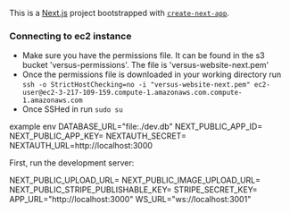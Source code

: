This is a [Next.js](https://nextjs.org/) project bootstrapped with [`create-next-app`](https://github.com/vercel/next.js/tree/canary/packages/create-next-app).

### Connecting to ec2 instance

- Make sure you have the permissions file. It can be found in the s3 bucket 'versus-permissions'. The file is 'versus-website-next.pem'
- Once the permissions file is downloaded in your working directory run `ssh -o StrictHostChecking=no -i "versus-website-next.pem" ec2-user@ec2-3-217-109-159.compute-1.amazonaws.com.compute-1.amazonaws.com`
- Once SSHed in run `sudo su`

example env
DATABASE_URL="file:./dev.db"
NEXT_PUBLIC_APP_ID=
NEXT_PUBLIC_APP_KEY=
NEXTAUTH_SECRET=
NEXTAUTH_URL=http://localhost:3000

First, run the development server:

NEXT_PUBLIC_UPLOAD_URL=
NEXT_PUBLIC_IMAGE_UPLOAD_URL=
NEXT_PUBLIC_STRIPE_PUBLISHABLE_KEY=
STRIPE_SECRET_KEY=
APP_URL="http://localhost:3000"
WS_URL="ws://localhost:3001"
